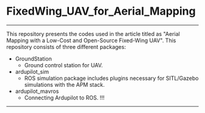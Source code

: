 #  FixedWing_UAV_for_Aerial_Mapping
---

This repository presents the codes used in the article titled as "Aerial Mapping with a Low-Cost and Open-Source Fixed-Wing UAV".
This repository consists of three different packages:

* GroundStation
    * Ground control station for UAV.
* ardupilot_sim
    *  ROS simulation package includes plugins necessary for SITL/Gazebo simulations with the APM stack.
* ardupilot_mavros
    * Connecting Ardupilot to ROS. !!!
----
